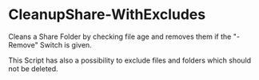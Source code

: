 # CleanupShare-WithExcludes
Cleans a Share Folder by checking file age and removes them if the "-Remove" Switch is given.

This Script has also a possibility to exclude files and folders which should not be deleted.
